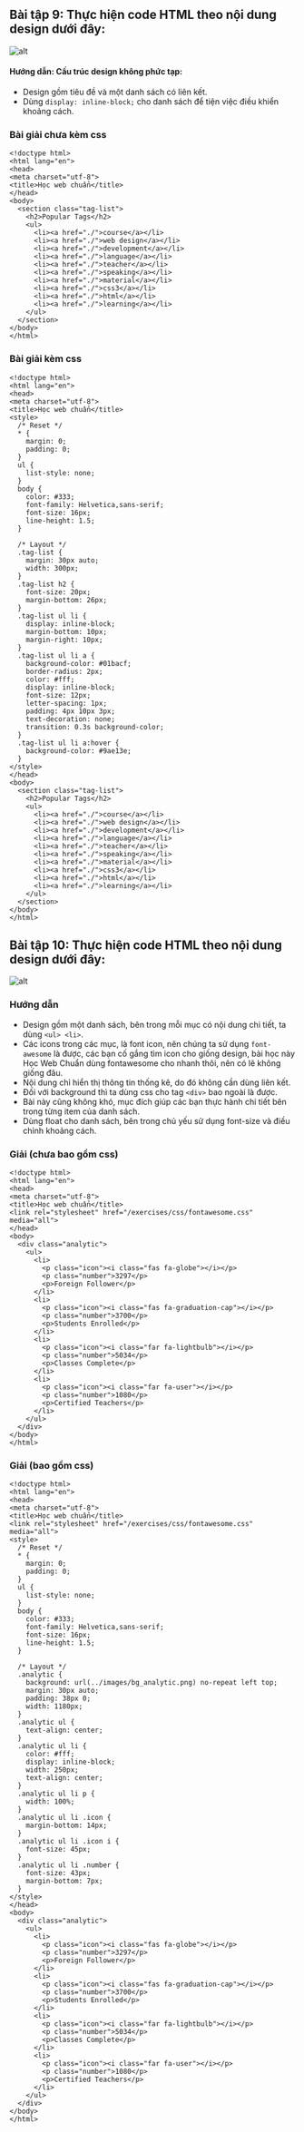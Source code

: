 ## Bài tập 9: Thực hiện code HTML theo nội dung design dưới đây:
![alt](images/img_exercise_basic09.png)
#### Hướng dẫn: Cấu trúc design không phức tạp:

* Design gồm tiêu đề và một danh sách có liên kết.
* Dùng `display: inline-block;` cho danh sách để tiện việc điều khiển khoảng cách.

### Bài giải chưa kèm css

```{html}
<!doctype html>
<html lang="en">
<head>
<meta charset="utf-8">
<title>Học web chuẩn</title>
</head>
<body>
  <section class="tag-list">
    <h2>Popular Tags</h2>
    <ul>
      <li><a href="./">course</a></li>
      <li><a href="./">web design</a></li>
      <li><a href="./">development</a></li>
      <li><a href="./">language</a></li>
      <li><a href="./">teacher</a></li>
      <li><a href="./">speaking</a></li>
      <li><a href="./">material</a></li>
      <li><a href="./">css3</a></li>
      <li><a href="./">html</a></li>
      <li><a href="./">learning</a></li>
    </ul>
  </section>
</body>
</html>
```

### Bài giải kèm css
```{html}
<!doctype html>
<html lang="en">
<head>
<meta charset="utf-8">
<title>Học web chuẩn</title>
<style>
  /* Reset */
  * {
    margin: 0;
    padding: 0;
  }
  ul {
    list-style: none;
  }
  body {
    color: #333;
    font-family: Helvetica,sans-serif;
    font-size: 16px;
    line-height: 1.5;
  }

  /* Layout */
  .tag-list {
    margin: 30px auto;
    width: 300px;
  }
  .tag-list h2 {
    font-size: 20px;
    margin-bottom: 26px;
  }
  .tag-list ul li {
    display: inline-block;
    margin-bottom: 10px;
    margin-right: 10px;
  }
  .tag-list ul li a {
    background-color: #01bacf;
    border-radius: 2px;
    color: #fff;
    display: inline-block;
    font-size: 12px;
    letter-spacing: 1px;
    padding: 4px 10px 3px;
    text-decoration: none;
    transition: 0.3s background-color;
  }
  .tag-list ul li a:hover {
    background-color: #9ae13e;
  }
</style>
</head>
<body>
  <section class="tag-list">
    <h2>Popular Tags</h2>
    <ul>
      <li><a href="./">course</a></li>
      <li><a href="./">web design</a></li>
      <li><a href="./">development</a></li>
      <li><a href="./">language</a></li>
      <li><a href="./">teacher</a></li>
      <li><a href="./">speaking</a></li>
      <li><a href="./">material</a></li>
      <li><a href="./">css3</a></li>
      <li><a href="./">html</a></li>
      <li><a href="./">learning</a></li>
    </ul>
  </section>
</body>
</html>
```
## Bài tập 10: Thực hiện code HTML theo nội dung design dưới đây:
![alt](images/img_exercise_basic10.png)
### Hướng dẫn

* Design gồm một danh sách, bên trong mỗi mục có nội dung chi tiết, ta dùng `<ul> <li>`.
* Các icons trong các mục, là font icon, nên chúng ta sử dụng `font-awesome` là được, các bạn cố gắng tìm icon cho giống design, bài học này Học Web Chuẩn dùng fontawesome cho nhanh thôi, nên có lẽ không giống đâu.
* Nội dung chỉ hiển thị thông tin thống kê, do đó không cần dùng liên kết.
* Đối với background thì ta dùng css cho tag `<div>` bao ngoài là được.
* Bài này cũng không khó, mục đích giúp các bạn thực hành chi tiết bên trong từng item của danh sách.
* Dùng float cho danh sách, bên trong chủ yếu sử dụng font-size và điều chỉnh khoảng cách.

### Giải (chưa bao gồm css)
```{html}
<!doctype html>
<html lang="en">
<head>
<meta charset="utf-8">
<title>Học web chuẩn</title>
<link rel="stylesheet" href="/exercises/css/fontawesome.css" media="all">
</head>
<body>
  <div class="analytic">
    <ul>
      <li>
        <p class="icon"><i class="fas fa-globe"></i></p>
        <p class="number">3297</p>
        <p>Foreign Follower</p>
      </li>
      <li>
        <p class="icon"><i class="fas fa-graduation-cap"></i></p>
        <p class="number">3700</p>
        <p>Students Enrolled</p>
      </li>
      <li>
        <p class="icon"><i class="far fa-lightbulb"></i></p>
        <p class="number">5034</p>
        <p>Classes Complete</p>
      </li>
      <li>
        <p class="icon"><i class="far fa-user"></i></p>
        <p class="number">1080</p>
        <p>Certified Teachers</p>
      </li>
    </ul>
  </div>
</body>
</html>
```
### Giải (bao gồm css)
```{html}
<!doctype html>
<html lang="en">
<head>
<meta charset="utf-8">
<title>Học web chuẩn</title>
<link rel="stylesheet" href="/exercises/css/fontawesome.css" media="all">
<style>
  /* Reset */
  * {
    margin: 0;
    padding: 0;
  }
  ul {
    list-style: none;
  }
  body {
    color: #333;
    font-family: Helvetica,sans-serif;
    font-size: 16px;
    line-height: 1.5;
  }

  /* Layout */
  .analytic {
    background: url(../images/bg_analytic.png) no-repeat left top;
    margin: 30px auto;
    padding: 38px 0;
    width: 1180px;
  }
  .analytic ul {
    text-align: center;
  }
  .analytic ul li {
    color: #fff;
    display: inline-block;
    width: 250px;
    text-align: center;
  }
  .analytic ul li p {
    width: 100%;
  }
  .analytic ul li .icon {
    margin-bottom: 14px;
  }
  .analytic ul li .icon i {
    font-size: 45px;
  }
  .analytic ul li .number {
    font-size: 43px;
    margin-bottom: 7px;
  }
</style>
</head>
<body>
  <div class="analytic">
    <ul>
      <li>
        <p class="icon"><i class="fas fa-globe"></i></p>
        <p class="number">3297</p>
        <p>Foreign Follower</p>
      </li>
      <li>
        <p class="icon"><i class="fas fa-graduation-cap"></i></p>
        <p class="number">3700</p>
        <p>Students Enrolled</p>
      </li>
      <li>
        <p class="icon"><i class="far fa-lightbulb"></i></p>
        <p class="number">5034</p>
        <p>Classes Complete</p>
      </li>
      <li>
        <p class="icon"><i class="far fa-user"></i></p>
        <p class="number">1080</p>
        <p>Certified Teachers</p>
      </li>
    </ul>
  </div>
</body>
</html>
```
